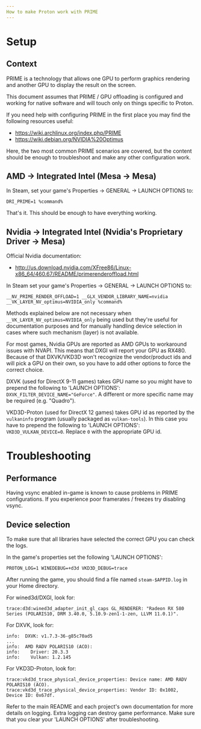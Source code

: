 ```yaml
---
How to make Proton work with PRIME
---
```


# Setup

## Context

PRIME is a technology that allows one GPU to perform graphics rendering and
another GPU to display the result on the screen.

This document assumes that PRIME / GPU offloading is configured and working
for native software and will touch only on things specific to Proton.

If you need help with configuring PRIME in the first place you may find the
following resources useful:

 * https://wiki.archlinux.org/index.php/PRIME
 * https://wiki.debian.org/NVIDIA%20Optimus


Here, the two most common PRIME scenarios are covered, but the content should
be enough to troubleshoot and make any other configuration work.


## AMD -> Integrated Intel (Mesa -> Mesa)

In Steam, set your game's Properties -> GENERAL -> LAUNCH OPTIONS to:

    DRI_PRIME=1 %command%

That's it. This should be enough to have everything working.


## Nvidia -> Integrated Intel (Nvidia's Proprietary Driver -> Mesa)

Official Nvidia documentation:

* http://us.download.nvidia.com/XFree86/Linux-x86_64/460.67/README/primerenderoffload.html

In Steam set your game's Properties -> GENERAL -> LAUNCH OPTIONS to:

    __NV_PRIME_RENDER_OFFLOAD=1 __GLX_VENDOR_LIBRARY_NAME=nvidia __VK_LAYER_NV_optimus=NVIDIA_only %command%
    
Methods explained below are not necessary when `__VK_LAYER_NV_optimus=NVIDIA_only` being used but they're useful for documentation purposes
and for manually handling device selection in cases where such mechanism (layer) is not available.

For most games, Nvidia GPUs are reported as AMD GPUs to workaround issues with
NVAPI. This means that DXGI will report your GPU as RX480.  Because of that
DXVK/VKD3D won't recognize the vendor/product ids and will pick a GPU on their
own, so you have to add other options to force the correct choice.

DXVK (used for DirectX 9-11 games) takes GPU name so you might have to
prepend the following to 'LAUNCH OPTIONS': `DXVK_FILTER_DEVICE_NAME="GeForce"`.
A different or more specific name may be required (e.g. "Quadro").

VKD3D-Proton (used for DirectX 12 games) takes GPU id as reported by the
`vulkaninfo` program (usually packaged as `vulkan-tools`). In this case you
have to prepend the following to 'LAUNCH OPTIONS': `VKD3D_VULKAN_DEVICE=0`.
Replace `0` with the appropriate GPU id.


# Troubleshooting

## Performance

Having vsync enabled in-game is known to cause problems in PRIME
configurations. If you experience poor framerates / freezes try disabling
vsync.

## Device selection

To make sure that all libraries have selected the correct GPU you can check
the logs.

In the game's properties set the following 'LAUNCH OPTIONS':

    PROTON_LOG=1 WINEDEBUG=+d3d VKD3D_DEBUG=trace

After running the game, you should find a file named `steam-$APPID.log` in your
Home directory.

For wined3d/DXGI, look for:

```
trace:d3d:wined3d_adapter_init_gl_caps GL_RENDERER: "Radeon RX 580 Series (POLARIS10, DRM 3.40.0, 5.10.9-zen1-1-zen, LLVM 11.0.1)".
```

For DXVK, look for:

```
info:  DXVK: v1.7.3-36-g85c70ad5
...
info:  AMD RADV POLARIS10 (ACO):
info:    Driver: 20.3.3
info:    Vulkan: 1.2.145
```

For VKD3D-Proton, look for:

```
trace:vkd3d_trace_physical_device_properties: Device name: AMD RADV POLARIS10 (ACO).
trace:vkd3d_trace_physical_device_properties: Vendor ID: 0x1002, Device ID: 0x67df.
```

Refer to the main README and each project's own documentation for more details
on logging. Extra logging can destroy game performance. Make sure that you
clear your 'LAUNCH OPTIONS' after troubleshooting.
